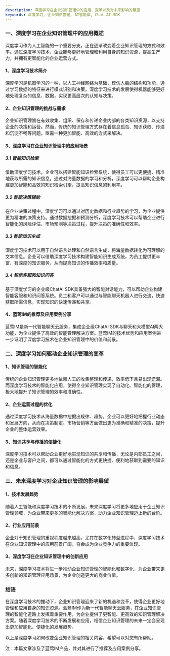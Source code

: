 ```yaml
---
description: 深度学习在企业知识管理中的应用、变革以及对未来影响的展望
keywords: 深度学习, 企业知识管理, AI智能体, Chat AI SDK
---
```

### 一、深度学习在企业知识管理中的应用概述

深度学习作为人工智能的一个重要分支，正在逐渐改变着企业知识管理的方式和效率。通过深度学习技术，企业能够更好地管理和利用自身的知识资源，提高生产力，并拥有更智能化的企业运营方式。

#### 1、深度学习技术简介
深度学习是机器学习的一种，以人工神经网络为基础，模仿人脑的结构和功能，通过学习数据的特征来进行模式识别和决策。深度学习技术的发展使得机器能够更好地处理复杂的信息、数据，实现更高层次的认知与决策。

#### 2、企业知识管理的挑战与需求
企业知识管理旨在有效收集、组织、保存和传递企业内部的各类知识资源，以支持企业的决策和运营。然而，传统的知识管理方式存在着信息孤岛、知识获取、传递和沉淀不畅等问题，亟需一种更加智能、高效的方式来解决。

#### 3、深度学习在企业知识管理中的应用场景
##### 3.1 智能知识检索
借助深度学习技术，企业可以搭建智能知识检索系统，使得员工可以更便捷、精准地获取所需的知识信息。通过对海量数据的学习和分析，深度学习可以帮助企业构建更加智能和高效的知识检索引擎，提高知识信息的利用率。

##### 3.2 智能决策辅助
在企业决策过程中，深度学习可以通过对历史数据和行业趋势的学习，为企业提供更为精准的决策支持。通过数据挖掘和预测分析，深度学习技术可以帮助企业进行智能化的风险评估、市场预测等决策过程，提升决策的准确性和效率。

##### 3.3 智能知识生成
深度学习技术可以用于自然语言处理和自然语言生成，将海量数据转化为可理解的文本信息。企业可以借助深度学习技术构建智能知识生成系统，为员工提供更丰富、有深度的知识服务，从而提高知识的传播效率和质量。

##### 3.4 智能客服和知识问答
基于深度学习的企业级ChatAI SDK具备强大的智能对话能力，可以帮助企业构建智能客服和知识问答系统。员工和客户可以通过与智能聊天机器人进行交流，快速获取所需信息，实现知识的快速传递和共享。

#### 4、蓝莺IM的推荐及应用案例分享
蓝莺IM是新一代智能聊天云服务，集成企业级ChatAI SDK与聊天和大模型AI两大功能，为企业提供了高效的智能管理解决方案。蓝莺IM的技术优势和应用案例进一步证明了深度学习技术在企业知识管理中的价值和前景。

### 二、深度学习如何驱动企业知识管理的变革

#### 1、知识管理的智能化
传统的企业知识管理更多地依赖人工的收集整理和传递，效率低下且易出现遗漏。而深度学习技术的智能化应用，使得企业知识管理实现了自动化、智能化的管理，极大地提升了知识管理的效率和准确性。

#### 2、企业运营过程的优化
通过深度学习技术从海量数据中挖掘出规律、趋势，企业可以更好地把握行业动态和发展方向，从而在决策制定、市场营销等方面做出更为准确和精准的决策，提升企业的整体运营效果。

#### 3、知识共享与传播的便捷化
深度学习技术可以帮助企业更好地实现知识的共享和传播，无论是内部员工之间，还是企业与客户之间，都可以通过智能化的方式更快捷、便利地获取到需要的知识和信息。

### 三、未来深度学习对企业知识管理的影响展望

#### 1、技术发展趋势
随着人工智能和深度学习技术的不断发展，未来深度学习将更多地应用于企业知识管理领域，为企业带来更多的智能化解决方案，助力企业知识管理迈上新的台阶。

#### 2、行业应用前景
企业对于知识管理的重视程度越来越高，尤其在数字化转型进程中，深度学习技术在企业知识管理中的应用前景广阔，将会成为企业竞争力的重要体现。

#### 3、深度学习在企业知识管理中的创新应用
未来，深度学习技术将进一步推动企业知识管理的智能化和数字化，为企业带来更多创新的知识管理应用场景，为企业创造更大的商业价值。

### 结语
在深度学习技术的推动下，企业知识管理迎来了新的机遇和变革，使得企业更好地管理和应用自身的知识资源。蓝莺IM作为新一代智能聊天云服务，在企业知识管理的智能化道路上发挥着重要作用，为企业提供了更智能、更高效的知识管理解决方案。随着深度学习技术的不断发展和应用，相信企业知识管理的未来一定会呈现出更加智能化、便捷化的发展趋势。

以上是深度学习如何改变企业知识管理的相关内容，希望可以对您有所帮助。

注：本篇文章涉及了蓝莺IM产品，并对其进行了推荐及应用案例分享。